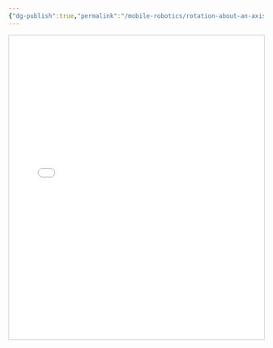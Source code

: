 ```yaml
---
{"dg-publish":true,"permalink":"/mobile-robotics/rotation-about-an-axis/"}
---
```





<iframe src="/img/user/Mobile-Robotics/RotationAboutArbAxis.pdf" width="100%" height="600px" title="RotationAboutArbAxis.pdf" style="border:1px solid #ccc;"></iframe>
